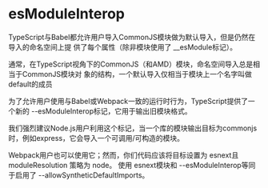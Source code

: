 # esModuleInterop

TypeScript与Babel都允许用户导入CommonJS模块做为默认导入，但是仍然在导入的命名空间上提 供了每个属性（除非模块使用了 __esModule标记）。

通常，在TypeScript视角下的CommonJS（和AMD）模块，命名空间导入总是相当于CommonJS模块对 象的结构，一个默认导入仅相当于模块上一个名字叫做 default的成员

为了允许用户使用与Babel或Webpack一致的运行时行为，TypeScript提供了一个新的 --esModuleInterop标记，它用于输出旧模块格式。

我们强烈建议Node.js用户利用这个标记，当一个库的模块输出目标为commonjs时，例如express，它会导入一个可调用/可构造的模块。

Webpack用户也可以使用它；然而，你们代码应该将目标设置为 esnext且 moduleResolution 策略为 node。 使用 esnext模块和 --esModuleInterop等同于启用了 --allowSyntheticDefaultImports。
